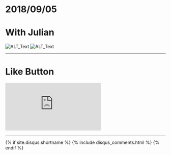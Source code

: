 # 2018/09/05
# With Julian

![ALT_Text](https://s9443112.github.io/github_blog/2018/2018-09-05/IMG_1545.JPG)
![ALT_Text](https://s9443112.github.io/github_blog/2018/2018-09-05/IMG_1546.JPG)


* * *

# Like Button

<iframe class="lc-margin-top-64 lc-margin-bottom-32 lc-mobile" data-v-b66e9a5a="" frameborder="0" src="https://button.like.co/in/embed/lazy_tea_time/button?referrer=https://lazyteatime.github.io/2019/2019-03-19/2019-03-19&amp;type=wp"> </iframe>

* * *

{% if site.disqus.shortname %}
  {% include disqus_comments.html %}
{% endif %}
